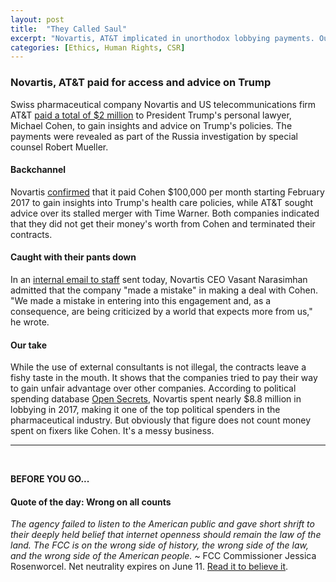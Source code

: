 ```yaml
---
layout: post
title:  "They Called Saul"
excerpt: "Novartis, AT&T implicated in unorthodox lobbying payments. Our quote of the day is from an FCC commissioner on net neutrality."
categories: [Ethics, Human Rights, CSR]
---
```


### Novartis, AT&T paid for access and advice on Trump

Swiss pharmaceutical company Novartis and US telecommunications firm AT&T <a href="https://www.bloomberg.com/news/articles/2018-05-10/at-t-novartis-ties-to-cohen-reveal-backdoor-bids-to-reach-trump" target="_blank">paid a total of $2 million</a> to President Trump's personal lawyer, Michael Cohen, to gain insights and advice on Trump's policies. The payments were revealed as part of the Russia investigation by special counsel Robert Mueller.

#### Backchannel

Novartis <a href="https://www.cnbc.com/2018/05/09/novartis-paid-trumps-lawyer-michael-cohen-more-than-1-million-for-work-he-was-unable-to-do-company-says.html" target="_blank">confirmed</a> that it paid Cohen $100,000 per month starting February 2017 to gain insights into Trump's health care policies, while AT&T sought advice over its stalled merger with Time Warner. Both companies indicated that they did not get their money's worth from Cohen and terminated their contracts.

#### Caught with their pants down

In an <a href="https://www.cnbc.com/2018/05/10/we-made-a-mistake-novartis-ceo-tells-employees.html" target="_blank">internal email to staff</a> sent today, Novartis CEO Vasant Narasimhan admitted that the company "made a mistake" in making a deal with Cohen. "We made a mistake in entering into this engagement and, as a consequence, are being criticized by a world that expects more from us," he wrote.

#### Our take

While the use of external consultants is not illegal, the contracts leave a fishy taste in the mouth. It shows that the companies tried to pay their way to gain unfair advantage over other companies. According to political spending database <a href="https://www.opensecrets.org/lobby/indusclient.php?id=H04&year=2017" target="_blank">Open Secrets</a>, Novartis spent nearly $8.8 million in lobbying in 2017, making it one of the top political spenders in the pharmaceutical industry. But obviously that figure does not count money spent on fixers like Cohen. It's a messy business.

* * *
<br />

**BEFORE YOU GO...**

#### **Quote of the day: Wrong on all counts**

<em>The agency failed to listen to the American public and gave short shrift to their deeply held belief that internet openness should remain the law of the land. The FCC is on the wrong side of history, the wrong side of the law, and the wrong side of the American people. </em> ~ FCC Commissioner Jessica Rosenworcel. Net neutrality expires on June 11. <a href="https://www.reuters.com/article/us-usa-internet/fcc-says-net-neutrality-rules-will-end-in-june-idUSKBN1IB1UN" target="_blank">Read it to believe it</a>.
